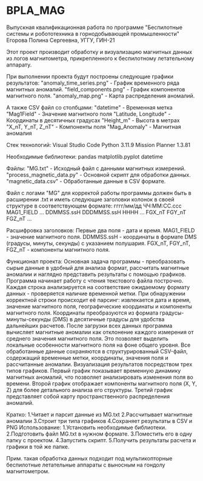 # BPLA_MAG
Выпускная квалификационная работа по программе "Беспилотные системы и робототехника в горнодобывающей промышленности"
Егорова Полина Сергеевна, УГГУ, ГИН-21

Этот проект производит обработку и визуализацию магнитных данных из логов магнитометра, прикрепленного к беспилотному летательному аппарату.

При выполнении проекта будут построены следующие графики результатов: 
  "anomaly_time_series.png" - График временного ряда магнитных аномалий. 
  "field_components.png" - График компонентов магнитного поля. 
  "anomaly_map.png" - Карта распределения аномалий.

А также CSV файл со столбцами: 
  "datetime" - Временная метка "Mag1Field" - Значение магнитного поля 
  "Latitude, Longitude" - Координаты в десятичных градусах 
  "Height_m" - Высота в метрах "X_nT, Y_nT, Z_nT" - Компоненты поля 
  "Mag_Anomaly" - Магнитная аномалия

Стек технологий: Visual Studio Code Python 3.11.9 Mission Planner 1.3.81

Необходимые библиотеки: pandas matplotlib.pyplot datetime

Файлы: "MG.txt" - Исходный файл с данными магнитных измерений. "process_magnetic_data.py" - Основной скрипт для обработки данных. "magnetic_data.csv" - Обработанные данные в CSV формате.

Файл с логами "MG" для корректой работы программы должен быть в расширении .txt и иметь следующие заголовки колонок в своей структуре в соответствующем формате: гггг/мм/дд ЧЧ:ММ:СС.ссс MAG1_FIELD ... DDMMSS.ssH DDDMMSS.ssH HHHH ... FGX_nT FGY_nT FGZ_nT ...

Расшифровка заголовков: Первые два поля - дата и время. MAG1_FIELD - значение магнитного поля. DDMMSS.ssH - координаты в формате DMS (градусы, минуты, секунды) с указанием полушария. FGX_nT, FGY_nT, FGZ_nT - компоненты магнитного поля.

Функционал проекта: Основная задача программы - преобразовать сырые данные в удобный для анализа формат, рассчитать магнитные аномалии и наглядно представить результаты с помощью графиков. Программа начинает работу с чтения текстового файла построчно. Каждая строка анализируется на соответствие ожидаемому формату данных - проверяется наличие временной метки. При обнаружении корректной строки происходит её парсинг: извлекается дата и время, значение магнитного поля, географические координаты и компоненты магнитного поля. Координаты преобразуются из формата градусы-минуты-секунды (DMS) в десятичные градусы для удобства дальнейших расчетов. После загрузки всех данных программа вычисляет магнитные аномалии как отклонение каждого измерения от среднего значения магнитного поля. Это позволяет выделить локальные особенности магнитного поля на фоне общего уровня. Все обработанные данные сохраняются в структурированный CSV-файл, содержащий временные метки, координаты, значения поля и рассчитанные аномалии. Визуализация результатов посредством трех типов графиков. Первый график показывает временную динамику магнитных аномалий, что позволяет анализировать изменения поля во времени. Второй график отображает компоненты магнитного поля (X, Y, Z) для более детального анализа его структуры. Третий график представляет собой карту пространственного распределения аномалий.

Кратко:
1.Читает и парсит данные из MG.txt
2.Рассчитывает магнитные аномалии
3.Строит три типа графиков
4.Сохраняет результаты в CSV и PNG
Использование: 1.Установить необходимые библиотеки. 2.Подготовить файл MG.txt в нужном формате. 3.Поместить его в одну папку с проектом. 4.Запустить скрипт. 5.Получить результаты расчета и графики в той же папке.

Прим. такая обработка данных подходит под мультикопторные беспилотные летательные аппараты с выносным на гондолу магнитометром.
